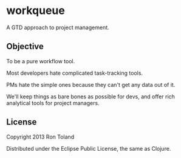 # workqueue

A GTD approach to project management.

## Objective

To be a pure workflow tool.

Most developers hate complicated task-tracking tools.

PMs hate the simple ones because they can't get any data out of it.

We'll keep things as bare bones as possible for devs, and offer rich analytical tools for project managers.

## License

Copyright 2013 Ron Toland

Distributed under the Eclipse Public License, the same as Clojure.



